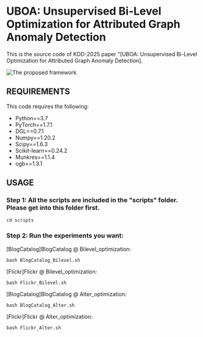 # UBOA: Unsupervised Bi-Level Optimization for Attributed Graph Anomaly Detection

This is the source code of KDD-2025 paper "[UBOA: Unsupervised Bi-Level Optimization for Attributed Graph Anomaly Detection]. 

![The proposed framework](framework.png)

## REQUIREMENTS
This code requires the following:
* Python==3.7
* PyTorch==1.7.1
* DGL==0.7.1
* Numpy==1.20.2
* Scipy==1.6.3
* Scikit-learn==0.24.2
* Munkres==1.1.4
* ogb==1.3.1

## USAGE
### Step 1: All the scripts are included in the "scripts" folder. Please get into this folder first.
```
cd scripts
```

### Step 2: Run the experiments you want:

\[BlogCatalog\]BlogCatalog @ Bilevel_optimization:
```
bash BlogCatalog_Bilevel.sh
```
\[Flickr\]Flickr @ Bilevel_optimization:
```
bash Flickr_Bilevel.sh
```
\[BlogCatalog\]BlogCatalog @ Alter_optimization:
```
bash BlogCatalog_Alter.sh
```
\[Flickr\]Flickr @ Alter_optimization:
```
bash Flickr_Alter.sh
```
